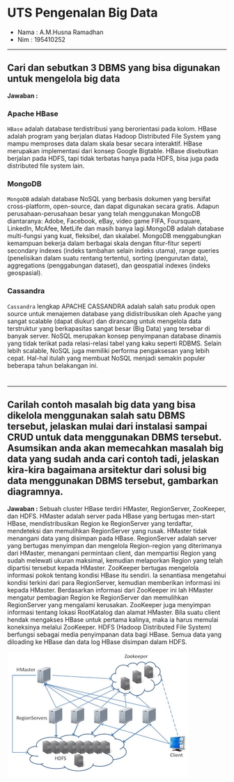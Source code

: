 # UTS Pengenalan Big Data
* Nama : A.M.Husna Ramadhan
* Nim : 195410252
---

## Cari dan sebutkan 3 DBMS yang bisa digunakan untuk mengelola big data
**Jawaban :**
### Apache HBase
`HBase` adalah database terdistribusi yang berorientasi pada kolom. HBase adalah program yang berjalan diatas Hadoop Distributed File System yang mampu memproses data dalam skala besar secara interaktif. HBase merupakan implementasi dari konsep Google Bigtable. HBase disebutkan berjalan pada HDFS, tapi tidak terbatas hanya pada HDFS, bisa juga pada distributed file system lain.
### MongoDB
`MongoDB` adalah database NoSQL yang berbasis dokumen yang bersifat cross-platform, open-source, dan dapat digunakan secara gratis. Adapun perusahaan-perusahaan besar yang telah menggunakan MongoDB diantaranya: Adobe, Facebook, eBay, video game FIFA, Foursquare, LinkedIn, McAfee, MetLife dan masih banya lagi.MongoDB adalah database multi-fungsi yang kuat, fleksibel, dan skalabel. MongoDB menggabungkan kemampuan bekerja dalam berbagai skala dengan fitur-fitur seperti secondary indexes (indeks tambahan selain indeks utama), range queries (penelisikan dalam suatu rentang tertentu), sorting (pengurutan data), aggregations (penggabungan dataset), dan geospatial indexes (indeks geospasial).
### Cassandra
`Cassandra` lengkap APACHE CASSANDRA adalah salah satu produk open source untuk menajemen database yang didistribusikan oleh Apache yang sangat scalable (dapat diukur) dan dirancang untuk mengelola data terstruktur yang berkapasitas sangat besar (Big Data) yang tersebar di banyak server. NoSQL merupakan konsep penyimpanan database dinamis yang tidak terikat pada relasi-relasi tabel yang kaku seperti RDBMS. Selain lebih scalable, NoSQL juga memiliki performa pengaksesan yang lebih cepat. Hal-hal itulah yang membuat NoSQL menjadi semakin populer beberapa tahun belakangan ini.
#
---
## Carilah contoh masalah big data yang bisa dikelola menggunakan salah satu DBMS tersebut, jelaskan mulai dari instalasi sampai CRUD untuk data menggunakan DBMS tersebut. Asumsikan anda akan memecahkan masalah big data yang sudah anda cari contoh tadi, jelaskan kira-kira bagaimana arsitektur dari solusi big data menggunakan DBMS tersebut, gambarkan diagramnya.
**Jawaban :**
Sebuah cluster HBase terdiri HMaster, RegionServer, ZooKeeper, dan HDFS. HMaster adalah server pada HBase yang bertugas men-start HBase, mendistribusikan Region ke RegionServer yang terdaftar, mendeteksi dan memulihkan RegionServer yang rusak. HMaster tidak menangani data yang disimpan pada HBase. RegionServer adalah server yang bertugas menyimpan dan mengelola Region-region yang diterimanya dari HMaster, menangani permintaan client, dan mempartisi Region yang sudah melewati ukuran maksimal, kemudian melaporkan Region yang telah dipartisi tersebut kepada HMaster. ZooKeeper bertugas mengelola informasi pokok tentang kondisi HBase itu sendiri. Ia senantiasa mengetahui kondisi terkini dari para RegionServer, kemudian memberikan informasi ini kepada HMaster. Berdasarkan informasi dari ZooKeeper ini lah HMaster mengatur pembagian Region ke RegionServer dan memulihkan RegionServer yang mengalami kerusakan. ZooKeeper juga menyimpan informasi tentang lokasi RootKatalog dan alamat HMaster. Bila suatu client hendak mengakses HBase untuk pertama kalinya, maka ia harus memulai koneksinya melalui ZooKeeper. HDFS (Hadoop Distributed File System) berfungsi sebagai media penyimpanan data bagi HBase. Semua data yang diloading ke HBase dan data log HBase disimpan dalam HDFS.

![gambarArs](Hbase.png)
